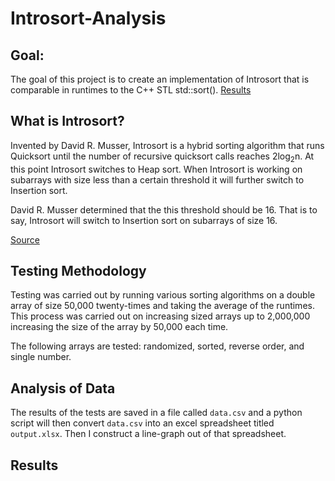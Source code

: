 # Introsort-Analysis

## Goal:

The goal of this project is to create an implementation of Introsort that is comparable in runtimes to the C++ STL std::sort(). [Results](#Results)

## What is Introsort?

Invented by David R. Musser, Introsort is a hybrid sorting algorithm that runs Quicksort until the number of recursive quicksort calls reaches 2log<sub>2</sub>n. At this point Introsort switches to Heap sort. When Introsort is working on subarrays with size less than a certain threshold it will further switch to Insertion sort.

David R. Musser determined that the this threshold should be 16. That is to say, Introsort will switch to Insertion sort on subarrays of size 16.

[Source](http://ace.cs.ohio.edu/~razvan/courses/cs4040/introsort.pdf)

## Testing Methodology

Testing was carried out by running various sorting algorithms on a double array of size 50,000 twenty-times and taking the average of the runtimes. This process was carried out on increasing sized arrays up to 2,000,000 increasing the size of the array by 50,000 each time.

The following arrays are tested: randomized, sorted, reverse order, and single number.

## Analysis of Data

The results of the tests are saved in a file called `data.csv` and a python script will then convert `data.csv` into an excel spreadsheet titled `output.xlsx`. Then I construct a line-graph out of that spreadsheet.

## Results

